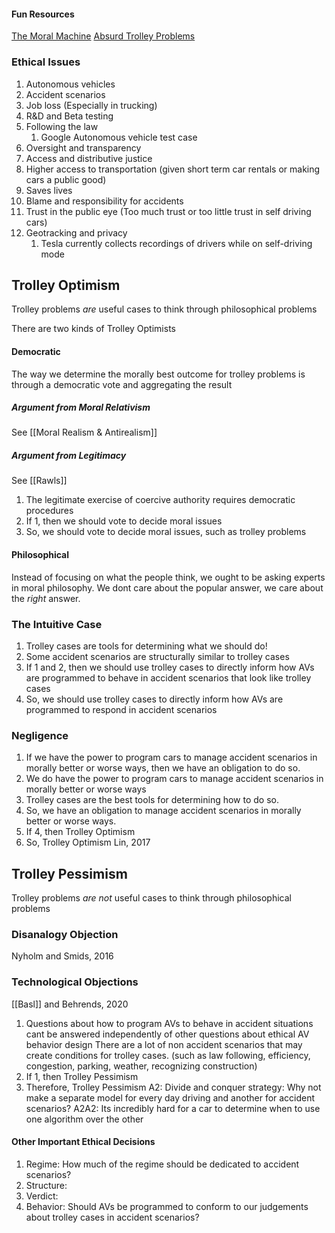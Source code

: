 #### Fun Resources
[The Moral Machine](https://www.moralmachine.net/)
[Absurd Trolley Problems](https://neal.fun/absurd-trolley-problems/)
### Ethical Issues
1. Autonomous vehicles
2. Accident scenarios
3. Job loss (Especially in trucking)
3. R&D and Beta testing
4. Following the law
	1. Google Autonomous vehicle test case
5. Oversight and transparency
6. Access and distributive justice
7. Higher access to transportation (given short term car rentals or making cars a public good)
8. Saves lives
9. Blame and responsibility for accidents
10. Trust in the public eye (Too much trust or too little trust in self driving cars)
11. Geotracking and privacy
	1. Tesla currently collects recordings of drivers while on self-driving mode

## Trolley Optimism
Trolley problems *are* useful cases to think through philosophical problems

There are two kinds of Trolley Optimists
#### Democratic
The way we determine the morally best outcome for trolley problems is through a democratic vote and aggregating the result

##### Argument from Moral Relativism
See [[Moral Realism & Antirealism]]

##### Argument from Legitimacy
See [[Rawls]]
1. The legitimate exercise of coercive authority requires democratic procedures
2. If 1,  then we should vote to decide moral issues
3. So, we should vote to decide moral issues, such as trolley problems
#### Philosophical 
Instead of focusing on what the people think, we ought to be asking experts in moral philosophy. We dont care about the popular answer, we care about the *right* answer.

### The Intuitive Case
1. Trolley cases are tools for determining what we should do!
2. Some accident scenarios are structurally similar to trolley cases
3. If 1 and 2, then we should use trolley cases to directly inform how AVs are programmed to behave in accident scenarios that look like trolley cases
4. So, we should use trolley cases to directly inform how AVs are programmed to respond in accident scenarios
### Negligence
1. If we have the power to program cars to manage accident scenarios in morally better or worse ways, then we have an obligation to do so.
2. We do have the power to program cars to manage accident scenarios in morally better or worse ways
3. Trolley cases are the best tools for determining how to do so.
4. So, we have an obligation to manage accident scenarios in morally better or worse ways.
5. If 4, then Trolley Optimism
6. So, Trolley Optimism
	Lin, 2017

## Trolley Pessimism
Trolley problems *are not* useful cases to think through philosophical problems

### Disanalogy Objection
Nyholm and Smids, 2016

### Technological Objections
[[Basl]] and Behrends, 2020

1. Questions about how to program AVs to behave in accident situations cant be answered independently of other questions about ethical AV behavior design
	There are a lot of non accident scenarios that may create conditions for trolley cases. (such as law following, efficiency, congestion, parking, weather, recognizing construction)
2. If 1, then Trolley Pessimism
3. Therefore, Trolley Pessimism
	A2: Divide and conquer strategy: Why not make a separate model for every day driving and another for accident scenarios?
		A2A2: Its incredibly hard for a car to determine when to use one algorithm over the other

#### Other Important Ethical Decisions
1. Regime: How much of the regime should be dedicated to accident scenarios?
2. Structure:
3. Verdict:
4. Behavior: Should AVs be programmed to conform to our judgements about trolley cases in accident scenarios?